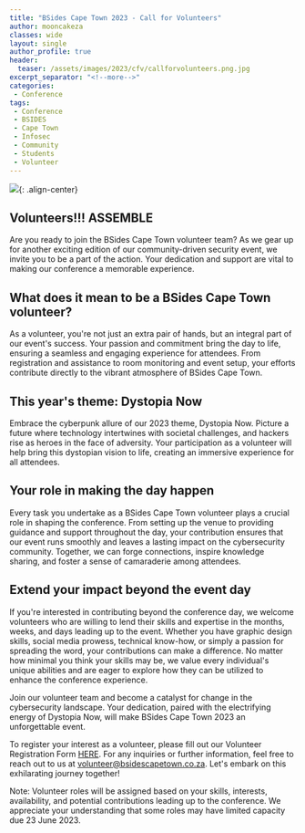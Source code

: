```yaml
---
title: "BSides Cape Town 2023 - Call for Volunteers"
author: mooncakeza
classes: wide
layout: single
author_profile: true
header:
  teaser: /assets/images/2023/cfv/callforvolunteers.png.jpg
excerpt_separator: "<!--more-->"
categories:
 - Conference
tags:
 - Conference
 - BSIDES
 - Cape Town
 - Infosec
 - Community
 - Students
 - Volunteer
---
```


![](/assets/images/2023/cfv/callforvolunteers.png.jpg){: .align-center}

 ## Volunteers!!! ASSEMBLE

Are you ready to join the BSides Cape Town volunteer team? As we gear up for another exciting edition of our community-driven security event, we invite you to be a part of the action. Your dedication and support are vital to making our conference a memorable experience.


## What does it mean to be a BSides Cape Town volunteer?

As a volunteer, you're not just an extra pair of hands, but an integral part of our event's success. Your passion and commitment bring the day to life, ensuring a seamless and engaging experience for attendees. From registration and assistance to room monitoring and event setup, your efforts contribute directly to the vibrant atmosphere of BSides Cape Town.

## This year's theme: Dystopia Now

Embrace the cyberpunk allure of our 2023 theme, Dystopia Now. Picture a future where technology intertwines with societal challenges, and hackers rise as heroes in the face of adversity. Your participation as a volunteer will help bring this dystopian vision to life, creating an immersive experience for all attendees.

## Your role in making the day happen

Every task you undertake as a BSides Cape Town volunteer plays a crucial role in shaping the conference. From setting up the venue to providing guidance and support throughout the day, your contribution ensures that our event runs smoothly and leaves a lasting impact on the cybersecurity community. Together, we can forge connections, inspire knowledge sharing, and foster a sense of camaraderie among attendees.

## Extend your impact beyond the event day

If you're interested in contributing beyond the conference day, we welcome volunteers who are willing to lend their skills and expertise in the months, weeks, and days leading up to the event. Whether you have graphic design skills, social media prowess, technical know-how, or simply a passion for spreading the word, your contributions can make a difference. No matter how minimal you think your skills may be, we value every individual's unique abilities and are eager to explore how they can be utilized to enhance the conference experience.

Join our volunteer team and become a catalyst for change in the cybersecurity landscape. Your dedication, paired with the electrifying energy of Dystopia Now, will make BSides Cape Town 2023 an unforgettable event.

To register your interest as a volunteer, please fill out our Volunteer Registration Form [HERE](https://forms.gle/RuxDtBB4xobcK3rUA). For any inquiries or further information, feel free to reach out to us at volunteer@bsidescapetown.co.za. Let's embark on this exhilarating journey together!

Note: Volunteer roles will be assigned based on your skills, interests, availability, and potential contributions leading up to the conference. We appreciate your understanding that some roles may have limited capacity due 23 June 2023.